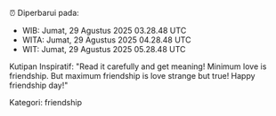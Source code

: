 ⏰ Diperbarui pada:
- WIB: Jumat, 29 Agustus 2025 03.28.48 UTC
- WITA: Jumat, 29 Agustus 2025 04.28.48 UTC
- WIT: Jumat, 29 Agustus 2025 05.28.48 UTC

Kutipan Inspiratif:
"Read it carefully and get meaning! Minimum love is friendship. But maximum friendship is love strange but true! Happy friendship day!"


Kategori: friendship

